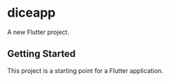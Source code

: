 # diceapp

A new Flutter project.

## Getting Started

This project is a starting point for a Flutter application.


